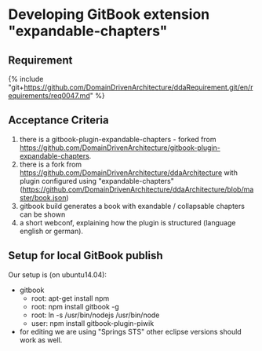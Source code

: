 # Developing GitBook extension "expandable-chapters" 

## Requirement
{% include "git+https://github.com/DomainDrivenArchitecture/ddaRequirement.git/en/requirements/req0047.md" %}

## Acceptance Criteria
1. there is a gitbook-plugin-expandable-chapters - forked from https://github.com/DomainDrivenArchitecture/gitbook-plugin-expandable-chapters.
2. there is a fork from https://github.com/DomainDrivenArchitecture/ddaArchitecture with plugin configured using "expandable-chapters" (https://github.com/DomainDrivenArchitecture/ddaArchitecture/blob/master/book.json)
3. gitbook build generates a book with exandable / collapsable chapters can be shown
4. a short webconf, explaining how the plugin is structured (language english or german).

## Setup for local GitBook publish
Our setup is (on ubuntu14.04):
 * gitbook
     * root: apt-get install npm
     * root: npm install gitbook -g
     * root: ln -s /usr/bin/nodejs /usr/bin/node
     * user: npm install gitbook-plugin-piwik
 * for editing we are using "Springs STS" other eclipse versions should work as well.